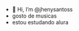 - 👋 Hi, I’m @jhenysantoss
- gosto de musicas
- estou estudando alura 

<!---
jhenysantoss/jhenysantoss is a ✨ special ✨ repository because its `README.md` (this file) appears on your GitHub profile.
You can click the Preview link to take a look at your changes.
--->
